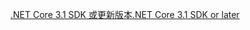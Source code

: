 [<span data-ttu-id="53c11-101">.NET Core 3.1 SDK 或更新版本</span><span class="sxs-lookup"><span data-stu-id="53c11-101">.NET Core 3.1 SDK or later</span></span>](https://dotnet.microsoft.com/download/dotnet-core/3.1)
